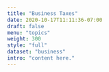 ```yaml
---
title: "Business Taxes"
date: 2020-10-17T11:11:36-07:00
draft: false
menu: "topics"
weight: 300
style: "full"
dataset: "business"
intro: "content here."
---
```

